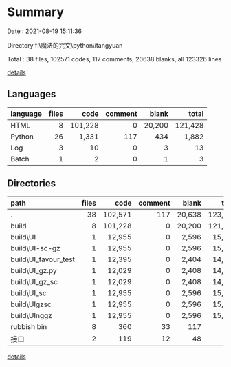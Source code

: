 # Summary

Date : 2021-08-19 15:11:36

Directory f:\魔法的咒文\python\itangyuan

Total : 38 files,  102571 codes, 117 comments, 20638 blanks, all 123326 lines

[details](details.md)

## Languages
| language | files | code | comment | blank | total |
| :--- | ---: | ---: | ---: | ---: | ---: |
| HTML | 8 | 101,228 | 0 | 20,200 | 121,428 |
| Python | 26 | 1,331 | 117 | 434 | 1,882 |
| Log | 3 | 10 | 0 | 3 | 13 |
| Batch | 1 | 2 | 0 | 1 | 3 |

## Directories
| path | files | code | comment | blank | total |
| :--- | ---: | ---: | ---: | ---: | ---: |
| . | 38 | 102,571 | 117 | 20,638 | 123,326 |
| build | 8 | 101,228 | 0 | 20,200 | 121,428 |
| build\UI | 1 | 12,955 | 0 | 2,596 | 15,551 |
| build\UI-sc-gz | 1 | 12,955 | 0 | 2,596 | 15,551 |
| build\UI_favour_test | 1 | 12,395 | 0 | 2,404 | 14,799 |
| build\UI_gz.py | 1 | 12,029 | 0 | 2,408 | 14,437 |
| build\UI_gz_sc | 1 | 12,029 | 0 | 2,408 | 14,437 |
| build\UI_sc | 1 | 12,955 | 0 | 2,596 | 15,551 |
| build\UIgzsc | 1 | 12,955 | 0 | 2,596 | 15,551 |
| build\UInggz | 1 | 12,955 | 0 | 2,596 | 15,551 |
| rubbish bin | 8 | 360 | 33 | 117 | 510 |
| 接口 | 2 | 119 | 12 | 48 | 179 |

[details](details.md)